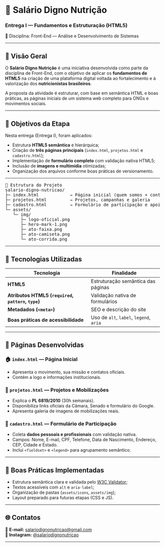 # 💜 Salário Digno Nutrição  
### Entrega I — Fundamentos e Estruturação (HTML5)  
📘 Disciplina: Front-End — Análise e Desenvolvimento de Sistemas

---

## 🧭 Visão Geral

O **Salário Digno Nutrição** é uma iniciativa desenvolvida como parte da disciplina de Front-End, com o objetivo de aplicar os **fundamentos de HTML5** na criação de uma plataforma digital voltada ao fortalecimento e à valorização dos **nutricionistas brasileiros**.

A proposta da atividade é estruturar, com base em semântica HTML e boas práticas, as páginas iniciais de um sistema web completo para ONGs e movimentos sociais.

---

## 🎯 Objetivos da Etapa

Nesta entrega (Entrega I), foram aplicados:

- Estrutura **HTML5 semântica** e hierárquica;  
- Criação de **três páginas principais** (`index.html`, `projetos.html` e `cadastro.html`);  
- Implementação de **formulário completo** com validação nativa HTML5;  
- Inclusão de **imagens e multimídia** otimizadas;  
- Organização dos arquivos conforme boas práticas de versionamento.

---

<pre>
📁 Estrutura do Projeto
salario-digno-nutricao/
├─ index.html            → Página inicial (quem somos + contato)
├─ projetos.html         → Projetos, campanhas e galeria
├─ cadastro.html         → Formulário de participação e apoio
└─ assets/
   └─ img/
      ├─ logo-oficial.png
      ├─ hero-mark-1.png
      ├─ ato-faixa.png
      ├─ ato-camiseta.png
      └─ ato-corrida.png
</pre>


---

## 🧩 Tecnologias Utilizadas

| Tecnologia | Finalidade |
|-------------|-------------|
| **HTML5** | Estruturação semântica das páginas |
| **Atributos HTML5 (`required`, `pattern`, `type`)** | Validação nativa de formulários |
| **Metadados (`<meta>`)** | SEO e descrição do site |
| **Boas práticas de acessibilidade** | Uso de `alt`, `label`, `legend`, `aria` |

---

## 📄 Páginas Desenvolvidas

### 🏠 `index.html` — Página Inicial
- Apresenta o movimento, sua missão e contatos oficiais.  
- Contém a logo e informações institucionais.  

### 🤝 `projetos.html` — Projetos e Mobilizações
- Explica o **PL 6819/2010** (30h semanais).  
- Disponibiliza links oficiais da Câmara, Senado e formulário do Google.  
- Apresenta galeria de imagens de mobilizações reais.  

### 📝 `cadastro.html` — Formulário de Participação
- Coleta **dados pessoais e profissionais** com validação nativa.  
- Campos: Nome, E-mail, CPF, Telefone, Data de Nascimento, Endereço, CEP, Cidade e Estado.  
- Inclui `<fieldset>` e `<legend>` para agrupamento semântico.  

---

## 🧠 Boas Práticas Implementadas

- Estrutura semântica clara e validada pelo [W3C Validator](https://validator.w3.org/nu/);  
- Textos acessíveis com `alt` e `aria-label`;  
- Organização de pastas (`assets/icons`, `assets/img`);  
- Layout preparado para futuras etapas (CSS e JS).  

---

## 🌐 Contatos

📧 **E-mail:** [salariodignonutricao@gmail.com](mailto:salariodignonutricao@gmail.com)  
📸 **Instagram:** [@salariodignonutricao](https://instagram.com/salariodignonutricao)  

---


